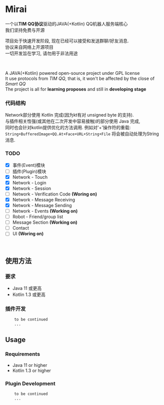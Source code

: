 # Mirai

一个以<b>TIM QQ协议</b>驱动的JAVA(+Kotlin) QQ机器人服务端核心  
我们坚持免费与开源  
  
项目处于快速开发阶段, 现在已经可以接受和发送群聊/好友消息.   
协议来自网络上开源项目  
一切开发旨在学习, 请勿用于非法用途    

<br>

A JAVA(+Kotlin) powered open-source project under GPL license<br>
It use protocols from <i>TIM QQ</i>, that is, it won't be affected by the close of <i>Smart QQ</i><br>
The project is all for <b>learning proposes</b> and still in <b>developing stage</b><br>

### 代码结构
Network部分使用 Kotlin 完成(因为kt有对 unsigned byte 的支持).  
与插件相关性强(或其他在二次开发中容易接触)的部分使用 Java 完成,  
同时也会针对kotlin提供优化的方法调用. 例如对'+'操作符的重载: `String+BufferedImage+QQ.At+Face+URL+String+File` 将会被自动处理为String消息.


### TODO
- [x] 事件(Event)模块  
- [ ] 插件(Plugin)模块 
- [x] Network - Touch  
- [X] Network - Login 
- [X] Network - Session  
- [ ] Network - Verification Code **(Woring on)**
- [X] Network - Message Receiving  
- [X] Network - Message Sending  
- [ ] Network - Events **(Working on)**    
- [ ] Robot - Friend/group list  
- [ ] Message Section **(Working on)**  
- [ ] Contact  
- [ ] UI **(Woring on)**

<br>

## 使用方法
### 要求
- Java 11 或更高
- Kotlin 1.3 或更高
### 插件开发
``` php
    to be continued
    ...
```


## Usage
### Requirements
- Java 11 or higher
- Kotlin 1.3 or higher
### Plugin Development
``` php
    to be continued
    ...
```




